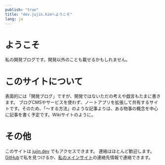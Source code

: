 ```yaml
---
publish: "true"
title: "dev.jujin.kimへようこそ"
lang: ja
---
```


# ようこそ
私の開発ブログです。開発以外のことも載せるかもしれません。

# このサイトについて
表面的には「開発ブログ」ですが、開発ではないただの考えや戯言もたまに書きます。
ブログCMSやサービスを使わず、ノートアプリを拡張して共有するサイトです。そのため、「〜する方法」のような記事よりは、ある物事の概念を中心に記事を書く予定です。Wikiサイトのように。

# その他
このサイトは [jujin.dev](https://juijn.dev) でもアクセスできます。
連絡はほとんど歓迎します。[GitHub](https://github.com/jujinkim)で私を見つけるか、[私のメインサイト](https://jujin.kim)の連絡先情報で連絡できます。

